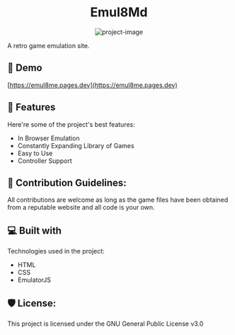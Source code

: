 <h1 align="center" id="title">Emul8Md</h1>

<p align="center"><img src="https://socialify.git.ci/opott/Emul8Me/image?font=Raleway&amp;language=1&amp;name=1&amp;owner=1&amp;pattern=Circuit%20Board&amp;stargazers=1&amp;theme=Auto" alt="project-image"></p>

<p id="description">A retro game emulation site.</p>

<h2>🚀 Demo</h2>

[https://emul8me.pages.dev](https://emul8me.pages.dev)

  
  
<h2>🧐 Features</h2>

Here're some of the project's best features:

*   In Browser Emulation
*   Constantly Expanding Library of Games
*   Easy to Use
*   Controller Support

<h2>🍰 Contribution Guidelines:</h2>

All contributions are welcome as long as the game files have been obtained from a reputable website and all code is your own.

  
  
<h2>💻 Built with</h2>

Technologies used in the project:

*   HTML
*   CSS
*   EmulatorJS

<h2>🛡️ License:</h2>

This project is licensed under the GNU General Public License v3.0
